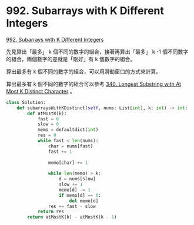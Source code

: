 # 992. Subarrays with K Different Integers

[992. Subarrays with K Different Integers](https://leetcode.com/problems/subarrays-with-k-different-integers/)

先見算出「最多」 k 個不同的數字的組合，接著再算出「最多」 k -1 個不同數字的組合，兩個數字的差就是「剛好」有 k   個數字的組合。

算出最多有 k 個不同的數字的組合，可以用滑動窗口的方式來計算。

算出最多有 k 個不同的數字的組合可以參考 [340. Longest Substring with At Most K Distinct Character](longest-substring-with-at-most-k-distinct-character.md) 。

```python
class Solution:
    def subarraysWithKDistinct(self, nums: List[int], k: int) -> int:
        def atMostK(k):
            fast = 0
            slow = 0
            memo = defaultdict(int)
            res = 0
            while fast < len(nums):
                char = nums[fast]
                fast += 1
                
                memo[char] += 1
                
                while len(memo) > k:
                    d = nums[slow]
                    slow += 1
                    memo[d] -= 1
                    if memo[d] == 0:
                        del memo[d]
                res += fast - slow
            return res
        return atMostK(k) - atMostK(k - 1)
```

